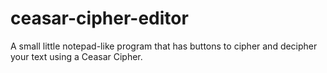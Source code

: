 # ceasar-cipher-editor
A small little notepad-like program that has buttons to cipher and decipher your text using a Ceasar Cipher.
